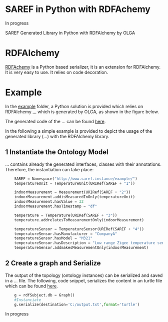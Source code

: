 # SAREF in Python with RDFAchemy

In progress

SAREF Generated Library in Python with RDFAlchemy by OLGA 

# RDFAlchemy

[RDFAchemy](https://github.com/gjhiggins/RDFAlchemy) is a Python based serializer, it is an extension for RDFAlchemy. It is very easy to use. It relies on code decoration.

# Example

In the [example](./example/) folder, a Python solution is provided which relies on RDFAlchemy [...](./.../) which is generated by OLGA, as shown in the figure below.

The generated code of the ... can be found [here](./generatedCode/).

In the following a simple example is provided to depict the usage of the generated library (...) with the RDFAlchemy library.

## 1 Instantiate the Ontology Model

... contains already the generated interfaces, classes with their annotations. Therefore, the instantiation can take place:

```Python 
    SAREF = Namespace("http://www.saref.instance/example/")
    temperatureUnit = TemperatureUnit(URIRef(SAREF + "1"))

    indoorMeasurement = Measurement(URIRef(SAREF + "2"))
    indoorMeasurement.addisMeasuredInOnly(temperatureUnit)
    indoorMeasurement.hasValue = 32
    indoorMeasurement.hasTimestamp = "df"

    temperature = Temperature(URIRef(SAREF + "3"))
    temperature.addrelatesToMeasurementOnly(indoorMeasurement)

    temperatureSensor = TemperatureSensor(URIRef(SAREF + "4"))
    temperatureSensor.hasManufacturer = "CompanyA"
    temperatureSensor.hasModel = "M321"
    temperatureSensor.hasDescription = "Low range Zigee temperature sensor"
    temperatureSensor.addmakesMeasurementOnly(indoorMeasurement)
```

## 2 Create a graph and Serialize

The output of the topology (ontology instances) can be serialized and saved in a ... file. The following, code snippet, serializes the content in an turtle file which can be found [here](./generatedOntologyInstance/).

```Python
	g = rdfSubject.db = Graph()
	#Instanciate
	g.serialize(destination='C:/output.txt',format='turtle')
```

In progress